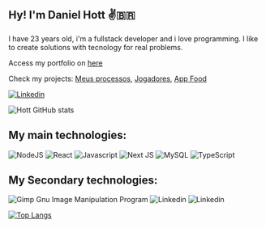 ## Hy! I'm Daniel Hott ✌️🇧🇷

I have 23 years old, i'm a fullstack developer and i love programming. I like to create solutions with tecnology for real problems.

 Access my portfolio on [here](https://danielhott.vercel.app/)

Check my projects: [Meus processos](https://github.com/DanielHott/planos), [Jogadores](https://github.com/DanielHott/jogadores-front), [App Food](https://github.com/DanielHott/food-app)

[![Linkedin](https://img.shields.io/badge/LinkedIn-0077B5?style=for-the-badge&logo=linkedin&logoColor=white)](https://linkedin.com/in/danielhott/)


![Hott GitHub stats](https://github-readme-stats.vercel.app/api?username=DanielHott&show_icons=true&theme=radical&include_all_commits=true&count_private=true)

## My main technologies:

![NodeJS](https://img.shields.io/badge/node.js-6DA55F?style=for-the-badge&logo=node.js&logoColor=white)
![React](https://img.shields.io/badge/React-20232A?style=for-the-badge&logo=react&logoColor=61DAFB)
![Javascript](https://img.shields.io/badge/JavaScript-F7DF1E?style=for-the-badge&logo=javascript&logoColor=black)
![Next JS](https://img.shields.io/badge/Next-black?style=for-the-badge&logo=next.js&logoColor=white)
![MySQL](https://img.shields.io/badge/mysql-%2300f.svg?style=for-the-badge&logo=mysql&logoColor=white)
![TypeScript](https://img.shields.io/badge/typescript-%23007ACC.svg?style=for-the-badge&logo=typescript&logoColor=white)

## My Secondary technologies: 


![Gimp Gnu Image Manipulation Program](https://img.shields.io/badge/Gimp-657D8B?style=for-the-badge&logo=gimp&logoColor=FFFFFF)
![Linkedin](https://img.shields.io/badge/CSS-239120?&style=for-the-badge&logo=css3&logoColor=white)
![Linkedin](https://img.shields.io/badge/HTML5-E34F26?style=for-the-badge&logo=html5&logoColor=white)

[![Top Langs](https://github-readme-stats.vercel.app/api/top-langs/?username=DanielHott)](https://github.com/DanielHott/github-readme-stats)
